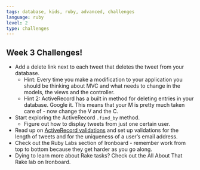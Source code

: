 ```yaml
---
tags: database, kids, ruby, advanced, challenges
language: ruby
level: 2
type: challenges
---
```


## Week 3 Challenges!

+ Add a delete link next to each tweet that deletes the tweet from your database. 
  * Hint: Every time you make a modification to your application you should be thinking about MVC and what needs to change in the models, the views and the controller.
  * Hint 2: ActiveRecord has a built in method for deleting entries in your database. Google it. This means that your M is pretty much taken care of - now change the V and the C.
+ Start exploring the ActiveRecord `.find_by` method. 
  * Figure out how to display tweets from just one certain user.
+ Read up on [ActiveRecord validations](http://guides.rubyonrails.org/active_record_validations.html) and set up validations for the length of tweets and for the uniqueness of a user’s email address.
+ Check out the Ruby Labs section of Ironboard - remember work from top to bottom because they get harder as you go along.
+ Dying to learn more about Rake tasks? Check out the All About That Rake lab on Ironboard.

